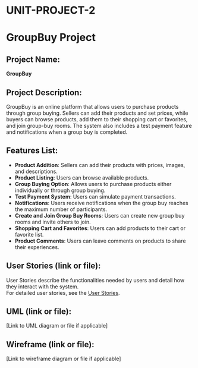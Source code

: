 # UNIT-PROJECT-2

# GroupBuy Project

## Project Name:
**GroupBuy**

## Project Description:
GroupBuy is an online platform that allows users to purchase products through group buying. Sellers can add their products and set prices, while buyers can browse products, add them to their shopping cart or favorites, and join group-buy rooms. The system also includes a test payment feature and notifications when a group buy is completed.

## Features List:
- **Product Addition**: Sellers can add their products with prices, images, and descriptions.
- **Product Listing**: Users can browse available products.
- **Group Buying Option**: Allows users to purchase products either individually or through group buying.
- **Test Payment System**: Users can simulate payment transactions.
- **Notifications**: Users receive notifications when the group buy reaches the maximum number of participants.
- **Create and Join Group Buy Rooms**: Users can create new group buy rooms and invite others to join.
- **Shopping Cart and Favorites**: Users can add products to their cart or favorite list.
- **Product Comments**: Users can leave comments on products to share their experiences.

## User Stories (link or file):
User Stories describe the functionalities needed by users and detail how they interact with the system.  
For detailed user stories, see the [User Stories](https://github.com/manaralamri/UNIT-PROJECT-2/blob/f77cd47fc391997dfbfc9bfe89bfe2b94daddcaf/UserStories.md).

## UML (link or file):
[Link to UML diagram or file if applicable]

## Wireframe (link or file):
[Link to wireframe diagram or file if applicable]






